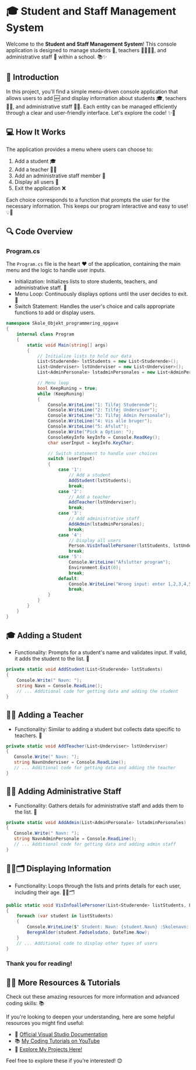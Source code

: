 # 🎓 Student and Staff Management System

Welcome to the **Student and Staff Management System**! This console application is designed to manage students 🎒, teachers 👩‍🏫👨‍🏫, and administrative staff 🏢 within a school.  📚✨


## 📖 Introduction
In this project, you'll find a simple menu-driven console application that allows users to add 🆕 and display information about students 🎓, teachers 👩‍🏫, and administrative staff 🧑‍💼. Each entity can be managed efficiently through a clear and user-friendly interface. Let's explore the code! ✨🚀

## 💻 How It Works
The application provides a menu where users can choose to:
1. Add a student 🎓
2. Add a teacher 👨‍🏫
3. Add an administrative staff member 🏢
4. Display all users 👀
5. Exit the application ❌

Each choice corresponds to a function that prompts the user for the necessary information. This keeps our program interactive and easy to use! 💡🤖

## 🔍 Code Overview

### Program.cs
The `Program.cs` file is the heart ❤️ of the application, containing the main menu and the logic to handle user inputs.
- Initialization: Initializes lists to store students, teachers, and administrative staff. 📝
- Menu Loop: Continuously displays options until the user decides to exit. 🔄
- Switch Statement: Handles the user's choice and calls appropriate functions to add or display users.
```csharp
namespace Skole_Objekt_programmering_opgave
{
    internal class Program
    {
        static void Main(string[] args)
        {
            // Initialize lists to hold our data
            List<Studerende> lstStudents = new List<Studerende>();
            List<Underviser> lstUnderviser = new List<Underviser>();
            List<AdminPersonale> lstadminPersonales = new List<AdminPersonale>();

            // Menu loop
            bool KeepRuning = true;
            while (KeepRuning)
            {
                Console.WriteLine("1: Tilføj Studerende");
                Console.WriteLine("2: Tilføj Underviser");
                Console.WriteLine("3: Tilføj Admin Personale");
                Console.WriteLine("4: Vis alle bruger");
                Console.WriteLine("5: Afslut");
                Console.Write("Pick a Option: ");
                ConsoleKeyInfo keyInfo = Console.ReadKey();
                char userInput = keyInfo.KeyChar;

                // Switch statement to handle user choices
                switch (userInput)
                {
                    case '1':
                        // Add a student
                        AddStudent(lstStudents);
                        break;
                    case '2':
                        // Add a teacher
                        AddTeacher(lstUnderviser);
                        break;
                    case '3':
                        // Add administrative staff
                        AddAdmin(lstadminPersonales);
                        break;
                    case '4':
                        // Display all users
                        Person.VisInfoallePersoner(lstStudents, lstUnderviser, lstadminPersonales);
                        break;
                    case '5':
                        Console.WriteLine("Afslutter program");
                        Environment.Exit(0);
                        break;
                    default:
                        Console.WriteLine("Wrong input: enter 1,2,3,4,5");
                        break;
                }
            }
        }
    }
}
```
## 🎓 Adding a Student
- Functionality: Prompts for a student's name and validates input. If valid, it adds the student to the list. 🎉
```csharp
private static void AddStudent(List<Studerende> lstStudents)
{
    Console.Write(" Navn: ");
    string Navn = Console.ReadLine();
    // ... Additional code for getting data and adding the student
}

```
## 👩‍🏫 Adding a Teacher
- Functionality: Similar to adding a student but collects data specific to teachers. 📖
 ```csharp
private static void AddTeacher(List<Underviser> lstUnderviser)
{
    Console.Write(" Navn: ");
    string NavnUnderviser = Console.ReadLine();
    // ... Additional code for getting data and adding the teacher
}
```
## 🧑‍💼 Adding Administrative Staff
- Functionality: Gathers details for administrative staff and adds them to the list. 🏢
 ```csharp
private static void AddAdmin(List<AdminPersonale> lstadminPersonales)
{
    Console.Write(" Navn: ");
    string NavnAdminPersonale = Console.ReadLine();
    // ... Additional code for getting data and adding admin staff
}
```
## 🧑‍🎓🗂️ Displaying Information
- Functionality: Loops through the lists and prints details for each user, including their age. 🧑‍🎓🗂️
```csharp
public static void VisInfoallePersoner(List<Studerende> listStudents, List<Underviser> listUnderviser, List<AdminPersonale> listadmin)
{
    foreach (var student in listStudents)
    {
        Console.WriteLine($" Student: Navn: {student.Navn} :Skolenavn: {student.SchoolName}");
        BeregnAlder(student.Fødselsdato, DateTime.Now);
    }
    // ... Additional code to display other types of users
}
```
### Thank you for reading!

## 🧑‍🏫 **More Resources & Tutorials**

Check out these amazing resources for more information and advanced coding skills: 📚

If you're looking to deepen your understanding, here are some helpful resources you might find useful:

- 🌟 [Official Visual Studio Documentation](https://docs.microsoft.com/en-us/visualstudio/)
- 📚 [My Coding Tutorials on YouTube](https://www.youtube.com/@CodeByScript)
- 🚀 [Explore My Projects Here!](https://github.com/PlutoGamerpro?tab=stars)  

Feel free to explore these if you're interested! 😊

  

